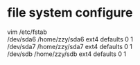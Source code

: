 # file system configure  
vim /etc/fstab  
/dev/sda6       /home/zzy/sda6  ext4    defaults        0       1  
/dev/sda7       /home/zzy/sda7  ext4    defaults        0       1  
/dev/sdb        /home/zzy/sdb   ext4    defaults        0       1  
